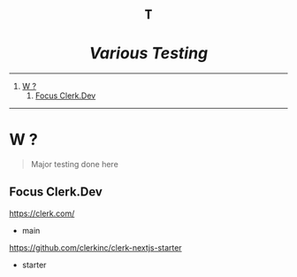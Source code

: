 <h1 align="center"><code>T</code></h1>
<h1 align="center"><i> Various Testing</i></h1>

----
1. [W ?](#w-)
   1. [Focus Clerk.Dev](#focus-clerkdev)

----

# W ?

> Major testing done here 

## Focus Clerk.Dev 

https://clerk.com/
- main 

https://github.com/clerkinc/clerk-nextjs-starter
- starter

